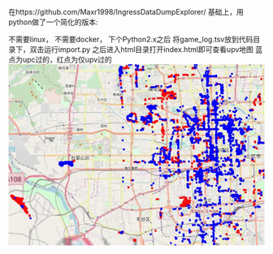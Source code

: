 在https://github.com/Maxr1998/IngressDataDumpExplorer/ 基础上，用python做了一个简化的版本:

不需要linux，
不需要docker，
下个Python2.x之后
将game_log.tsv放到代码目录下，双击运行import.py
之后进入html目录打开index.html即可查看upv地图
蓝点为upc过的，红点为仅upv过的
<img src="example.jpg"/>
